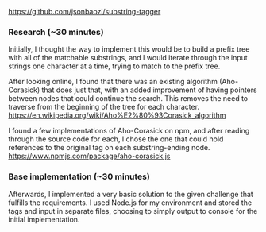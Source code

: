 https://github.com/jsonbaozi/substring-tagger

### Research (~30 minutes)

Initially, I thought the way to implement this would be to build a prefix tree with all of the matchable substrings, and I would iterate through the input strings one character at a time, trying to match to the prefix tree.

After looking online, I found that there was an existing algorithm (Aho-Corasick) that does just that, with an added improvement of having pointers between nodes that could continue the search. This removes the need to traverse from the beginning of the tree for each character.  
https://en.wikipedia.org/wiki/Aho%E2%80%93Corasick_algorithm

I found a few implementations of Aho-Corasick on npm, and after reading through the source code for each, I chose the one that could hold references to the original tag on each substring-ending node.  
https://www.npmjs.com/package/aho-corasick.js

### Base implementation (~30 minutes)

Afterwards, I implemented a very basic solution to the given challenge that fulfills the requirements. I used Node.js for my environment and stored the tags and input in separate files, choosing to simply output to console for the initial implementation.

<!-- ### Very large datasets implementation

Since the original problem suggested that the input would take the form of a "very large body of documents", I thought it might be large enough that I couldn't hold all of it in memory at the same time. Thus, I implemented a solution that creates an input stream from a given input file and outputs a stream to an output file. -->
